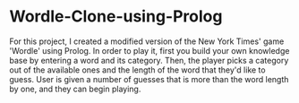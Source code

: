# Wordle-Clone-using-Prolog

For this project, I created a modified version of the New York Times' game 'Wordle' using Prolog.
In order to play it, first you build your own knowledge base by entering a word and its category. Then, the player picks a category out of the available ones and the length of the word that they'd like to guess. User is given a number of guesses that is more than the word length by one, and they can begin playing.
